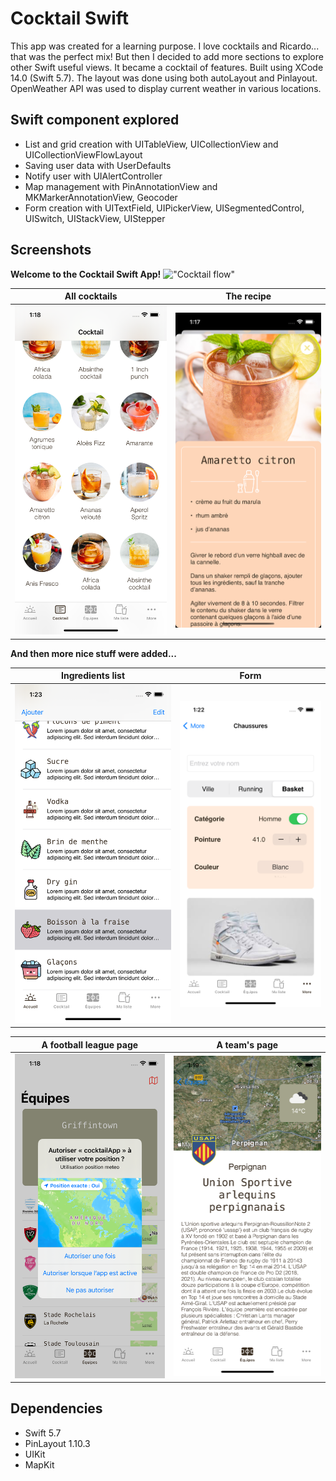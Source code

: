 # Cocktail Swift

This app was created for a learning purpose. I love cocktails and Ricardo... that was the perfect mix! But then I decided to add more sections to explore other Swift useful views. It became a cocktail of features. Built using XCode 14.0 (Swift 5.7). The layout was done using both autoLayout and Pinlayout. OpenWeather API was used to display current weather in various locations.

## Swift component explored

* List and grid creation with UITableView, UICollectionView and UICollectionViewFlowLayout
* Saving user data with UserDefaults
* Notify user with UIAlertController
* Map management with PinAnnotationView and MKMarkerAnnotationView, Geocoder
* Form creation with UITextField, UIPickerView, UISegmentedControl, UISwitch, UIStackView, UIStepper


## Screenshots

**Welcome to the Cocktail Swift App!** 
!["Cocktail flow"](https://github.com/amchampoux/cocktail-swift/blob/main/docs/cocktail_flow.gif)  

| **All cocktails**  | **The recipe**  |
| :---:  | :---: |
| !["All"](https://github.com/amchampoux/cocktail-swift/blob/main/docs/cocktails_all.png) | !["Recipe"](https://github.com/amchampoux/cocktail-swift/blob/main/docs/cocktail.png)  |

**And then more nice stuff were added...**

| **Ingredients list**  | **Form**  |
| :---:  | :---: |
| !["List"](https://github.com/amchampoux/cocktail-swift/blob/main/docs/list.png) | !["Form"](https://github.com/amchampoux/cocktail-swift/blob/main/docs/form.png)  |

| **A football league page**  | **A team's page**  |
| :---:  | :---: |
| !["Teams"](https://github.com/amchampoux/cocktail-swift/blob/main/docs/teams_all.png) | !["Team"](https://github.com/amchampoux/cocktail-swift/blob/main/docs/team.png)  |


## Dependencies

* Swift 5.7
* PinLayout 1.10.3
* UIKit
* MapKit

